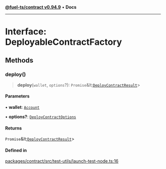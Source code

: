 [**@fuel-ts/contract v0.94.9**](../index.md) • **Docs**

***

# Interface: DeployableContractFactory

## Methods

### deploy()

> **deploy**(`wallet`, `options`?): `Promise`\&lt;[`DeployContractResult`](./src-index.md#deploycontractresulttcontract)\>

#### Parameters

• **wallet**: [`Account`](../Account/Account.md)

• **options?**: [`DeployContractOptions`](./src-index.md#deploycontractoptions)

#### Returns

`Promise`\&lt;[`DeployContractResult`](./src-index.md#deploycontractresulttcontract)\>

#### Defined in

[packages/contract/src/test-utils/launch-test-node.ts:16](https://github.com/FuelLabs/fuels-ts/blob/6074ab538bfb9e8b48e10c710d2d5944a3027bc5/packages/contract/src/test-utils/launch-test-node.ts#L16)
